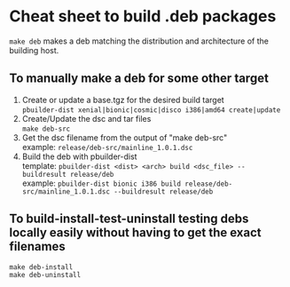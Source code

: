 # Cheat sheet to build .deb packages
`make deb` makes a deb matching the distribution and architecture of the building host.

## To manually make a deb for some other target
1. Create or update a base.tgz for the desired build target  
`pbuilder-dist xenial|bionic|cosmic|disco i386|amd64 create|update`
2. Create/Update the dsc and tar files  
`make deb-src`
3. Get the dsc filename from the output of "make deb-src"  
example: `release/deb-src/mainline_1.0.1.dsc`
4. Build the deb with pbuilder-dist  
template: `pbuilder-dist <dist> <arch> build <dsc_file> --buildresult release/deb`  
example: `pbuilder-dist bionic i386 build release/deb-src/mainline_1.0.1.dsc --buildresult release/deb`

## To build-install-test-uninstall testing debs locally easily without having to get the exact filenames
`make deb-install`  
`make deb-uninstall`
